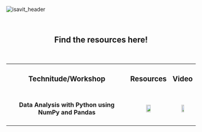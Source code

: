 ![isavit_header](https://user-images.githubusercontent.com/59109508/142487501-9a08ee00-871f-4719-9ecd-8e851c379041.png)

<br>
<h2 align=center>Find the resources here!</h2>
<br>

<table cellspacing="50" align=center>
  <tr>
    <td align=center>
      <h3>Technitude/Workshop</h3>
    </td>
    <td align=center>
      <h3>Resources</h3>
    </td>
    <td align=center>
      <h3>Video</h3>
    </td>
  </tr>  
  <tr>
    <td align=center>
      <h4>Data Analysis with Python using NumPy and Pandas</h4>
    </td>
    <td align=center>
      <a href="https://github.com/isa-vit/Workshops/tree/main/Data%20Analysis%20with%20Py%20using%20NumPy%20and%20Pandas"><img src="https://user-images.githubusercontent.com/59109508/142484065-70e77214-a84d-4dd1-9c3a-983595d90ab9.png" width="35%"></a>
    </td>
    <td align=center>
      <a href="https://www.youtube.com/watch?v=t4jjZPTF8jE&t=20s"><img src="https://user-images.githubusercontent.com/59109508/142484086-c025c17a-0fed-4abe-ad60-25c6f71cdbe5.png" width="35%"></a>
    </td>
  </tr>
  
</table>
